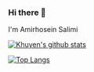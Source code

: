 ### Hi there 👋
I'm Amirhosein Salimi

[![Khuyen's github stats](https://github-readme-stats.vercel.app/api?username=TheSalimi&count_private=true&show_icons=true&theme=dark&hide_rank=false)](https://github.com/anuraghazra/github-readme-stats)       

[![Top Langs](https://github-readme-stats.vercel.app/api/top-langs/?username=TheSalimi&layout=compact)](https://github.com/anuraghazra/github-readme-stats)
